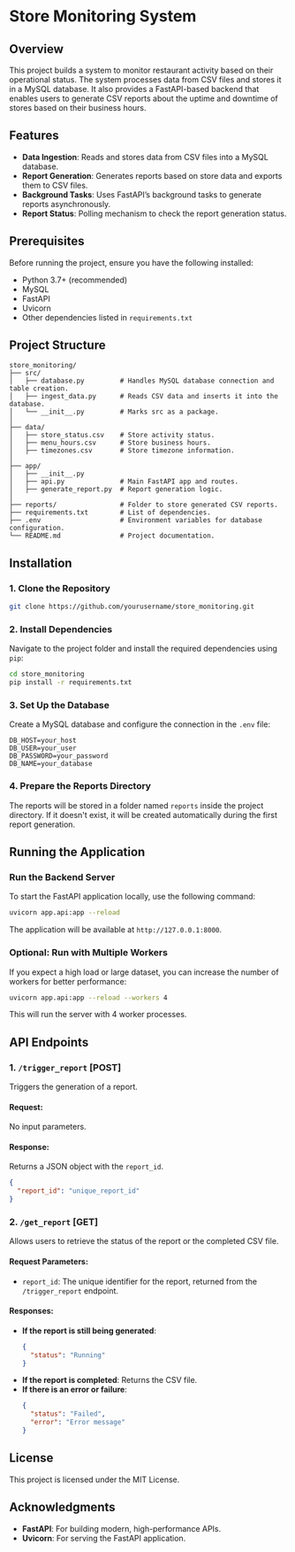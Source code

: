 
# Store Monitoring System

## Overview

This project builds a system to monitor restaurant activity based on their operational status. The system processes data from CSV files and stores it in a MySQL database. It also provides a FastAPI-based backend that enables users to generate CSV reports about the uptime and downtime of stores based on their business hours.

## Features

- **Data Ingestion**: Reads and stores data from CSV files into a MySQL database.
- **Report Generation**: Generates reports based on store data and exports them to CSV files.
- **Background Tasks**: Uses FastAPI’s background tasks to generate reports asynchronously.
- **Report Status**: Polling mechanism to check the report generation status.

## Prerequisites

Before running the project, ensure you have the following installed:

- Python 3.7+ (recommended)
- MySQL
- FastAPI
- Uvicorn
- Other dependencies listed in `requirements.txt`

## Project Structure

```
store_monitoring/
├── src/
│   ├── database.py         # Handles MySQL database connection and table creation.
│   ├── ingest_data.py      # Reads CSV data and inserts it into the database.
│   └── __init__.py         # Marks src as a package.
│
├── data/
│   ├── store_status.csv    # Store activity status.
│   ├── menu_hours.csv      # Store business hours.
│   ├── timezones.csv       # Store timezone information.
│
├── app/
│   ├── __init__.py
│   ├── api.py              # Main FastAPI app and routes.
│   ├── generate_report.py  # Report generation logic.
│
├── reports/                # Folder to store generated CSV reports.
├── requirements.txt        # List of dependencies.
├── .env                    # Environment variables for database configuration.
└── README.md               # Project documentation.
```

## Installation

### 1. Clone the Repository
```bash
git clone https://github.com/yourusername/store_monitoring.git
```

### 2. Install Dependencies
Navigate to the project folder and install the required dependencies using `pip`:
```bash
cd store_monitoring
pip install -r requirements.txt
```

### 3. Set Up the Database

Create a MySQL database and configure the connection in the `.env` file:
```
DB_HOST=your_host
DB_USER=your_user
DB_PASSWORD=your_password
DB_NAME=your_database
```

### 4. Prepare the Reports Directory
The reports will be stored in a folder named `reports` inside the project directory. If it doesn't exist, it will be created automatically during the first report generation.

## Running the Application

### Run the Backend Server
To start the FastAPI application locally, use the following command:
```bash
uvicorn app.api:app --reload
```
The application will be available at `http://127.0.0.1:8000`.

### Optional: Run with Multiple Workers
If you expect a high load or large dataset, you can increase the number of workers for better performance:
```bash
uvicorn app.api:app --reload --workers 4
```
This will run the server with 4 worker processes.

## API Endpoints

### 1. `/trigger_report` [POST]
Triggers the generation of a report.

#### Request:
No input parameters.

#### Response:
Returns a JSON object with the `report_id`.
```json
{
  "report_id": "unique_report_id"
}
```

### 2. `/get_report` [GET]
Allows users to retrieve the status of the report or the completed CSV file.

#### Request Parameters:
- `report_id`: The unique identifier for the report, returned from the `/trigger_report` endpoint.

#### Responses:
- **If the report is still being generated**:
  ```json
  {
    "status": "Running"
  }
  ```
- **If the report is completed**:
  Returns the CSV file.
- **If there is an error or failure**:
  ```json
  {
    "status": "Failed",
    "error": "Error message"
  }
  ```

## License

This project is licensed under the MIT License.

## Acknowledgments

- **FastAPI**: For building modern, high-performance APIs.
- **Uvicorn**: For serving the FastAPI application.
